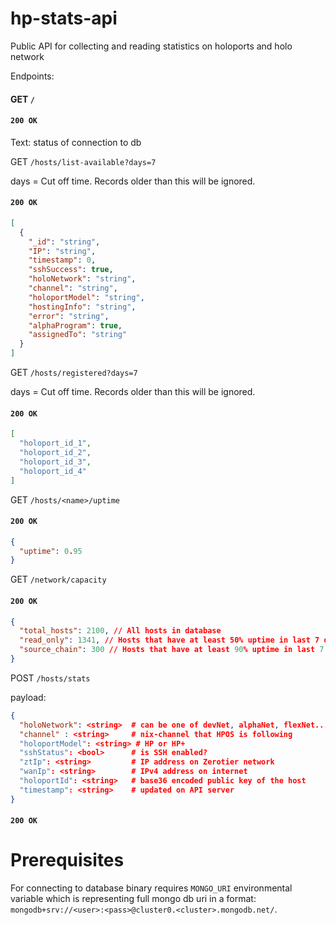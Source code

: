 # hp-stats-api
Public API for collecting and reading statistics on holoports and holo network

Endpoints:

#### GET `/`

#### `200 OK`

Text: status of connection to db

GET
`/hosts/list-available?days=7`

days = Cut off time. Records older than this will be ignored.

#### `200 OK`

```json
[
  {
    "_id": "string",
    "IP": "string",
    "timestamp": 0,
    "sshSuccess": true,
    "holoNetwork": "string",
    "channel": "string",
    "holoportModel": "string",
    "hostingInfo": "string",
    "error": "string",
    "alphaProgram": true,
    "assignedTo": "string"
  }
]
```

GET
`/hosts/registered?days=7`

days = Cut off time. Records older than this will be ignored.

#### `200 OK`

```json
[
  "holoport_id_1",
  "holoport_id_2",
  "holoport_id_3",
  "holoport_id_4"
]
```

GET
`/hosts/<name>/uptime`

#### `200 OK`

```json
{
  "uptime": 0.95
}
```

GET
`/network/capacity`

#### `200 OK`

```json
{
  "total_hosts": 2100, // All hosts in database
  "read_only": 1341, // Hosts that have at least 50% uptime in last 7 days
  "source_chain": 300 // Hosts that have at least 90% uptime in last 7 days
}
```

POST
`/hosts/stats`

payload:
```json
{
  "holoNetwork": <string>  # can be one of devNet, alphaNet, flexNet...
  "channel" : <string>     # nix-channel that HPOS is following
  "holoportModel": <string> # HP or HP+
  "sshStatus": <bool>      # is SSH enabled?
  "ztIp": <string>         # IP address on Zerotier network
  "wanIp": <string>        # IPv4 address on internet
  "holoportId": <string>   # base36 encoded public key of the host
  "timestamp": <string>    # updated on API server
}
```

#### `200 OK`

# Prerequisites

For connecting to database binary requires `MONGO_URI` environmental variable which is representing full mongo db uri in a format: `mongodb+srv://<user>:<pass>@cluster0.<cluster>.mongodb.net/`.

